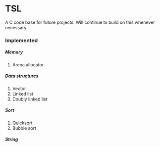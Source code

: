 # TSL
A C code base for future projects. Will continue to build on this whenever necessary. 

### Implemented
##### Memory
1. Arena allocator

##### Data structures
1. Vector 
2. Linked list
3. Doubly linked list

##### Sort
1. Quicksort
2. Bubble sort

##### String
